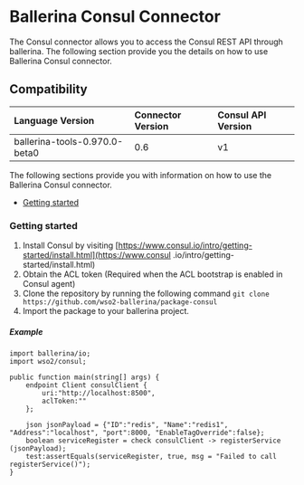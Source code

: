 # Ballerina Consul Connector

The Consul connector allows you to access the Consul REST API through ballerina. 
The following section provide you the details on how to use Ballerina Consul connector.

## Compatibility
| Language Version                  | Connector Version   | Consul API Version|
| :-------------------------------- |:--------------------|:-----------------|
| ballerina-tools-0.970.0-beta0    | 0.6                 | v1               |

The following sections provide you with information on how to use the Ballerina Consul connector.

- [Getting started](#getting-started)

### Getting started
1. Install Consul by visiting [https://www.consul.io/intro/getting-started/install.html](https://www.consul
   .io/intro/getting-started/install.html)
2. Obtain the ACL token (Required when the ACL bootstrap is enabled in Consul agent)
3. Clone the repository by running the following command
    `git clone https://github.com/wso2-ballerina/package-consul`
4. Import the package to your ballerina project.

##### Example

```ballerina
import ballerina/io;
import wso2/consul;

public function main(string[] args) {
    endpoint Client consulClient {
        uri:"http://localhost:8500",
        aclToken:""
    };
    
    json jsonPayload = {"ID":"redis", "Name":"redis1", "Address":"localhost", "port":8000, "EnableTagOverride":false};
    boolean serviceRegister = check consulClient -> registerService (jsonPayload);
    test:assertEquals(serviceRegister, true, msg = "Failed to call registerService()");
}
```